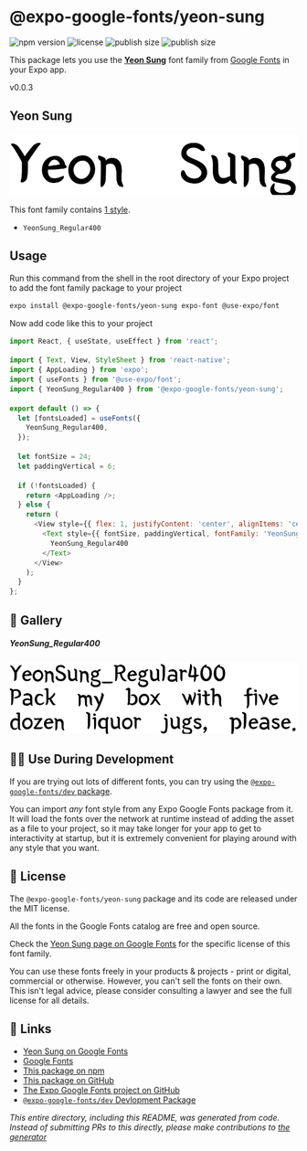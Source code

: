 # @expo-google-fonts/yeon-sung

![npm version](https://flat.badgen.net/npm/v/@expo-google-fonts/yeon-sung)
![license](https://flat.badgen.net/github/license/expo/google-fonts)
![publish size](https://flat.badgen.net/packagephobia/install/@expo-google-fonts/yeon-sung)
![publish size](https://flat.badgen.net/packagephobia/publish/@expo-google-fonts/yeon-sung)

This package lets you use the [**Yeon Sung**](https://fonts.google.com/specimen/Yeon+Sung) font family from [Google Fonts](https://fonts.google.com/) in your Expo app.

v0.0.3

## Yeon Sung

![Yeon Sung](./font-family.png)

This font family contains [1 style](#-gallery).

- `YeonSung_Regular400`

## Usage

Run this command from the shell in the root directory of your Expo project to add the font family package to your project
```sh
expo install @expo-google-fonts/yeon-sung expo-font @use-expo/font
```

Now add code like this to your project
```js
import React, { useState, useEffect } from 'react';

import { Text, View, StyleSheet } from 'react-native';
import { AppLoading } from 'expo';
import { useFonts } from '@use-expo/font';
import { YeonSung_Regular400 } from '@expo-google-fonts/yeon-sung';

export default () => {
  let [fontsLoaded] = useFonts({
    YeonSung_Regular400,
  });

  let fontSize = 24;
  let paddingVertical = 6;

  if (!fontsLoaded) {
    return <AppLoading />;
  } else {
    return (
      <View style={{ flex: 1, justifyContent: 'center', alignItems: 'center' }}>
        <Text style={{ fontSize, paddingVertical, fontFamily: 'YeonSung_Regular400' }}>
          YeonSung_Regular400
        </Text>
      </View>
    );
  }
};

```

## 🔡 Gallery

##### YeonSung_Regular400
![YeonSung_Regular400](./cc6d366c352d7d897155bde07516cd01c0fcd308ff28d0d6545d6634046cecec.ttf.png)


## 👩‍💻 Use During Development

If you are trying out lots of different fonts, you can try using the [`@expo-google-fonts/dev` package](https://github.com/expo/google-fonts/tree/master/font-packages/dev#readme).

You can import *any* font style from any Expo Google Fonts package from it. It will load the fonts
over the network at runtime instead of adding the asset as a file to your project, so it may take longer
for your app to get to interactivity at startup, but it is extremely convenient
for playing around with any style that you want.

## 📖 License

The `@expo-google-fonts/yeon-sung` package and its code are released under the MIT license.

All the fonts in the Google Fonts catalog are free and open source.

Check the [Yeon Sung page on Google Fonts](https://fonts.google.com/specimen/Yeon+Sung) for the specific license of this font family.

You can use these fonts freely in your products & projects - print or digital, commercial or otherwise. However, you can't sell the fonts on their own. This isn't legal advice, please consider consulting a lawyer and see the full license for all details.

## 🔗 Links

- [Yeon Sung on Google Fonts](https://fonts.google.com/specimen/Yeon+Sung)
- [Google Fonts](https://fonts.google.com/)
- [This package on npm](https://www.npmjs.com/package/@expo-google-fonts/yeon-sung)
- [This package on GitHub](https://github.com/expo/google-fonts/tree/master/font-packages/yeon-sung)
- [The Expo Google Fonts project on GitHub](https://github.com/expo/google-fonts)
- [`@expo-google-fonts/dev` Devlopment Package](https://github.com/expo/google-fonts/tree/master/font-packages/dev)


*This entire directory, including this README, was generated from code. Instead of submitting PRs to this directly, please make contributions to [the generator](https://github.com/expo/google-fonts/tree/master/packages/generator)*
